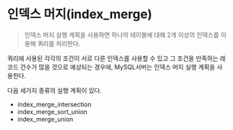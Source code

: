 # 인덱스 머지(index_merge)

> 인덱스 머지 실행 계획을 사용하면 하나의 테이블에 대해 2개 이상의 인덱스를 이용해 쿼리를 처리한다.

쿼리에 사용된 각각의 조건이 서로 다른 인덱스를 사용할 수 있고 그 조건을 만족하는 레코드 건수가 많을 것으로 예상되는 경우에, MySQL서버는 인덱스 머지 실행 계획을 사용한다.



다음 세가지 종류의 실행 계획이 있다.

- index_merge_intersection
- index_merge_sort_union
- index_merge_union